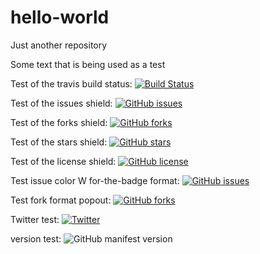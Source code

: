 # hello-world
Just another repository 

Some text that is being used as a test

Test of the travis build status: [![Build Status](https://travis-ci.org/david81982/TEST.svg?branch=master)](https://travis-ci.org/david81982/TEST)

Test of the issues shield: [![GitHub issues](https://img.shields.io/github/issues/david81982/TEST.svg)](https://github.com/david81982/TEST/issues)

Test of the forks shield: [![GitHub forks](https://img.shields.io/github/forks/david81982/TEST.svg)](https://github.com/david81982/TEST/network)

Test of the stars shield: [![GitHub stars](https://img.shields.io/github/stars/david81982/TEST.svg)](https://github.com/david81982/TEST/stargazers)

Test of the license shield: [![GitHub license](https://img.shields.io/github/license/david81982/TEST.svg)](https://github.com/david81982/TEST)

Test issue color W for-the-badge format: [![GitHub issues](https://img.shields.io/github/issues/david81982/TEST.svg?color=yellow&style=for-the-badge)](https://github.com/david81982/TEST/issues)

Test fork format popout: [![GitHub forks](https://img.shields.io/github/forks/david81982/TEST.svg?style=popout)](https://github.com/david81982/TEST/network)

Twitter test: [![Twitter](https://img.shields.io/twitter/url/https/github.com/david81982/TEST.svg?style=social)](https://twitter.com/intent/tweet?text=Wow:&url=https%3A%2F%2Fgithub.com%2Fdavid81982%2FTEST)

version test: ![GitHub manifest version](https://img.shields.io/github/manifest-json/v/david81982/TEST.svg?logo=1.0.0&logoColor=blue&style=plastic)
